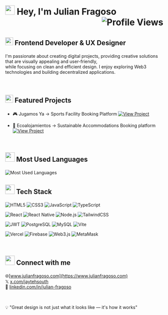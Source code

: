 <h1><img src="https://raw.githubusercontent.com/MartinHeinz/MartinHeinz/master/wave.gif" width="30px"> Hey, I'm Julian Fragoso <img src="https://komarev.com/ghpvc/?username=julefragoso&color=blueviolet&style=for-the-badge" alt="Profile Views" align="right"/></h1>
<br>

<h3 style="font-weight: bold; font-size: 1.5em;"> <img src="https://raw.githubusercontent.com/Tarikul-Islam-Anik/Animated-Fluent-Emojis/master/Emojis/Travel%20and%20places/Rocket.png" width="25"> Frontend Developer & UX Designer</h3>
I'm passionate about creating digital projects, providing creative solutions that are visually appealing and user-friendly,<br>
while focusing on clean and efficient design. I enjoy exploring Web3 technologies and building decentralized applications.
<br>
<br>
<br>
<h3 style="font-weight: bold; font-size: 1.5em;"> <img src="https://raw.githubusercontent.com/Tarikul-Islam-Anik/Animated-Fluent-Emojis/master/Emojis/Travel%20and%20places/High%20Voltage.png" width="25"> Featured Projects</h3>

- 🎮 Jugamos Ya
→ Sports Facility Booking Platform
<a href="https://jugamosya.vercel.app" target="_blank"><img src="https://img.shields.io/badge/View_Project-FF6B6B?style=for-the-badge&logo=vercel&logoColor=white" alt="View Project"/>

</a>

- 🏡 Ecoalojamientos
→ Sustainable Accommodations Booking platform
<a href="https://ecoalojamientos.vercel.app" target="_blank"><img src="https://img.shields.io/badge/View_Project-4ECDC4?style=for-the-badge&logo=vercel&logoColor=white" alt="View Project"/>
</a>

<br>
<h3 style="font-weight: bold; font-size: 1.5em;"><img src="https://media.giphy.com/media/W5eoZHPpUx9sapR0eu/giphy.gif" width="30"> Most Used Languages</h3>
<img src="https://github-readme-stats.vercel.app/api/top-langs/?username=julefragoso&theme=react&hide_border=true&include_all_commits=false&count_private=false&layout=compact" alt="Most Used Languages"/>


<br>
<h3 style="font-weight: bold; font-size: 1.5em;"><img src="https://media.giphy.com/media/WUlplcMpOCEmTGBtBW/giphy.gif" width="30"> Tech Stack</h3>
<p>
  <img src="https://img.shields.io/badge/HTML5-E34F26?style=for-the-badge&logo=html5&logoColor=white" alt="HTML5"/>
  <img src="https://img.shields.io/badge/CSS3-1572B6?style=for-the-badge&logo=css3&logoColor=white" alt="CSS3"/>
  <img src="https://img.shields.io/badge/JavaScript-F7DF1E?style=for-the-badge&logo=javascript&logoColor=black" alt="JavaScript"/>
  <img src="https://img.shields.io/badge/TypeScript-007ACC?style=for-the-badge&logo=typescript&logoColor=white" alt="TypeScript"/>
</p>
<p>
  <img src="https://img.shields.io/badge/React-20232A?style=for-the-badge&logo=react&logoColor=61DAFB" alt="React"/>
  <img src="https://img.shields.io/badge/React_Native-20232A?style=for-the-badge&logo=react&logoColor=61DAFB" alt="React Native"/>
  <img src="https://img.shields.io/badge/Node.js-43853D?style=for-the-badge&logo=node.js&logoColor=white" alt="Node.js"/>
  <img src="https://img.shields.io/badge/Tailwind_CSS-38B2AC?style=for-the-badge&logo=tailwind-css&logoColor=white" alt="TailwindCSS"/>
</p>
<p>
  <img src="https://img.shields.io/badge/JWT-black?style=for-the-badge&logo=JSON%20web%20tokens" alt="JWT"/>
  <img src="https://img.shields.io/badge/PostgreSQL-316192?style=for-the-badge&logo=postgresql&logoColor=white" alt="PostgreSQL"/>
  <img src="https://img.shields.io/badge/MySQL-00000F?style=for-the-badge&logo=mysql&logoColor=white" alt="MySQL"/>
  <img src="https://img.shields.io/badge/Vite-B73BFE?style=for-the-badge&logo=vite&logoColor=FFD62E" alt="Vite"/>
</p>
<p>
  <img src="https://img.shields.io/badge/Vercel-000000?style=for-the-badge&logo=vercel&logoColor=white" alt="Vercel"/>
  <img src="https://img.shields.io/badge/Firebase-039BE5?style=for-the-badge&logo=Firebase&logoColor=white" alt="Firebase"/>
  <img src="https://img.shields.io/badge/web3.js-F16822?style=for-the-badge&logo=web3.js&logoColor=white" alt="Web3.js"/>
  <img src="https://img.shields.io/badge/MetaMask-E2761B?style=for-the-badge&logo=metamask&logoColor=white" alt="MetaMask"/>
</p>

<br>
<h3 style="font-weight: bold; font-size: 1.5em;"><img src="https://media.giphy.com/media/LnQjpWaON8nhr21vNW/giphy.gif" width="30"> Connect with me</h3>

🌐[www.julianfragoso.com](https://www.julianfragoso.com)<br>
𝕏 [x.com/jaytehsouth](https://x.com/jaytehsouth)<br>
💼 [linkedin.com/in/julian-fragoso](https://www.linkedin.com/in/julian-fragoso/)
<br>

<br>
<br>
💡 "Great design is not just what it looks like — it's how it works"
